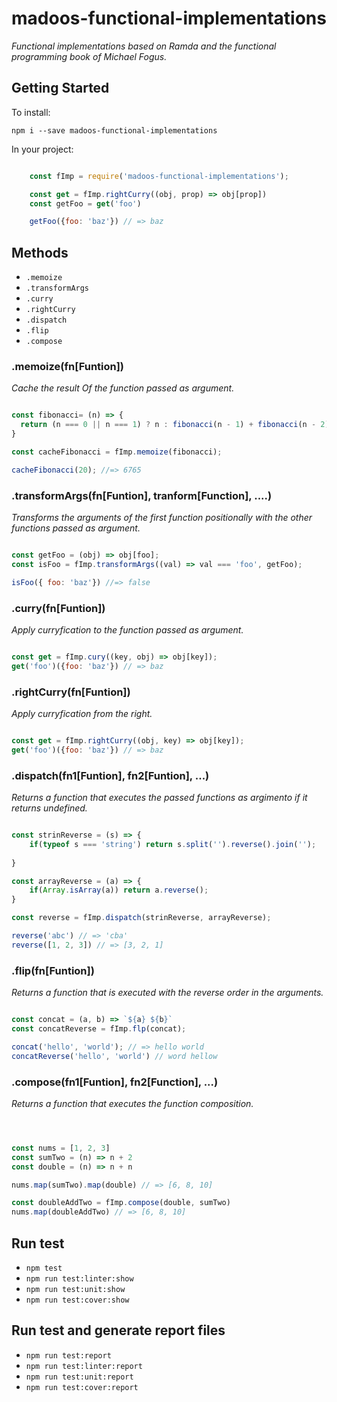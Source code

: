 # madoos-functional-implementations

_Functional implementations based on Ramda and the functional programming book of Michael Fogus._

## Getting Started

To install:

    npm i --save madoos-functional-implementations

In your project:

``` javascript

    const fImp = require('madoos-functional-implementations');

    const get = fImp.rightCurry((obj, prop) => obj[prop])
    const getFoo = get('foo')

    getFoo({foo: 'baz'}) // => baz

```

## Methods

  * `.memoize`
  * `.transformArgs`
  * `.curry`
  * `.rightCurry`
  * `.dispatch`
  * `.flip`
  * `.compose`

### .memoize(fn[Funtion])

_Cache the result Of the function passed as argument._

```javascript

const fibonacci= (n) => {
  return (n === 0 || n === 1) ? n : fibonacci(n - 1) + fibonacci(n - 2) 
}

const cacheFibonacci = fImp.memoize(fibonacci);

cacheFibonacci(20); //=> 6765


```

### .transformArgs(fn[Funtion], tranform[Function], ....)

_Transforms the arguments of the first function positionally with the other functions passed as argument._

```javascript

const getFoo = (obj) => obj[foo];
const isFoo = fImp.transformArgs((val) => val === 'foo', getFoo);

isFoo({ foo: 'baz'}) //=> false

```

### .curry(fn[Funtion])

_Apply curryfication to the function passed as argument._

```javascript

const get = fImp.cury((key, obj) => obj[key]);
get('foo')({foo: 'baz'}) // => baz

```

### .rightCurry(fn[Funtion])

_Apply curryfication from the right._

```javascript

const get = fImp.rightCurry((obj, key) => obj[key]);
get('foo')({foo: 'baz'}) // => baz

```

### .dispatch(fn1[Funtion], fn2[Funtion], ...)

_Returns a function that executes the passed functions as argimento if it returns undefined._

```javascript

const strinReverse = (s) => {
    if(typeof s === 'string') return s.split('').reverse().join('');
    
}

const arrayReverse = (a) => {
    if(Array.isArray(a)) return a.reverse();
}

const reverse = fImp.dispatch(strinReverse, arrayReverse);

reverse('abc') // => 'cba'
reverse([1, 2, 3]) // => [3, 2, 1]

```

### .flip(fn[Funtion])

_Returns a function that is executed with the reverse order in the arguments._

```javascript

const concat = (a, b) => `${a} ${b}`
const concatReverse = fImp.flp(concat);

concat('hello', 'world'); // => hello world
concatReverse('hello', 'world') // word hellow

```

### .compose(fn1[Funtion], fn2[Function], ...)

_Returns a function that executes the function composition._

```javascript



const nums = [1, 2, 3]
const sumTwo = (n) => n + 2
const double = (n) => n + n

nums.map(sumTwo).map(double) // => [6, 8, 10]

const doubleAddTwo = fImp.compose(double, sumTwo)
nums.map(doubleAddTwo) // => [6, 8, 10]

```

## Run test

 * `npm test`
 * `npm run test:linter:show`
 * `npm run test:unit:show`
 * `npm run test:cover:show`

## Run test and generate report files

 * `npm run test:report`
 * `npm run test:linter:report`
 * `npm run test:unit:report`
 * `npm run test:cover:report`